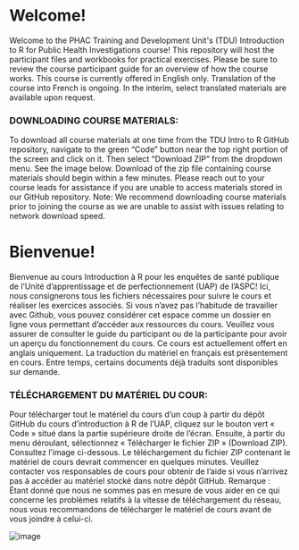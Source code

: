 # Welcome!

Welcome to the PHAC Training and Development Unit's (TDU) Introduction to R for Public Health Investigations course! This repository will host the participant files and workbooks for practical exercises. Please be sure to review the course participant guide for an overview of how the course works. This course is currently offered in English only. Translation of the course into French is ongoing. In the interim, select translated materials are available upon request.

### DOWNLOADING COURSE MATERIALS:
To download all course materials at one time from the TDU Intro to R GitHub repository, navigate to the green “Code” button near the top right portion of the screen and click on it. Then select “Download ZIP” from the dropdown menu. See the image below. Download of the zip file containing course materials should begin within a few minutes. Please reach out to your course leads for assistance if you are unable to access materials stored in our GitHub repository. Note: We recommend downloading course materials prior to joining the course as we are unable to assist with issues relating to network download speed.

# Bienvenue! 

Bienvenue au cours Introduction à R pour les enquêtes de santé publique de l’Unité d’apprentissage et de perfectionnement (UAP) de l’ASPC! Ici, nous consignerons tous les fichiers nécessaires pour suivre le cours et réaliser les exercices associés. Si vous n’avez pas l’habitude de travailler avec Github, vous pouvez considérer cet espace comme un dossier en ligne vous permettant d’accéder aux ressources du cours. Veuillez vous assurer de consulter le guide du participant ou de la participante pour avoir un aperçu du fonctionnement du cours. Ce cours est actuellement offert en anglais uniquement. La traduction du matériel en français est présentement en cours. Entre temps, certains documents déjà traduits sont disponibles sur demande.

### TÉLÉCHARGEMENT DU MATÉRIEL DU COUR: 

Pour télécharger tout le matériel du cours d’un coup à partir du dépôt GitHub du cours d’introduction à R de l’UAP, cliquez sur le bouton vert « Code » situé dans la partie supérieure droite de l’écran. Ensuite, à partir du menu déroulant, sélectionnez « Télécharger le fichier ZIP » (Download ZIP). Consultez l’image ci-dessous. Le téléchargement du fichier ZIP contenant le matériel de cours devrait commencer en quelques minutes. Veuillez contacter vos responsables de cours pour obtenir de l’aide si vous n’arrivez pas à accéder au matériel stocké dans notre dépôt GitHub. Remarque : Étant donné que nous ne sommes pas en mesure de vous aider en ce qui concerne les problèmes relatifs à la vitesse de téléchargement du réseau, nous vous recommandons de télécharger le matériel de cours avant de vous joindre à celui-ci. 

![image](https://user-images.githubusercontent.com/2482698/201735900-27b13441-f03a-4322-ab56-a45709b99479.png)
